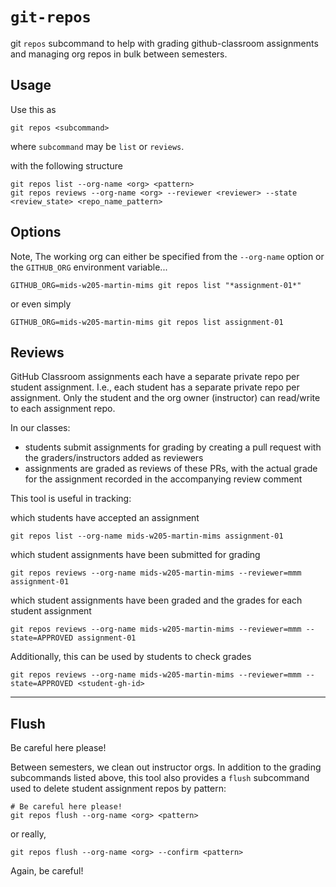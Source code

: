 # `git-repos`

git `repos` subcommand to help with grading github-classroom assignments and
managing org repos in bulk between semesters.


## Usage

Use this as

    git repos <subcommand>

where `subcommand` may be `list` or `reviews`.

with the following structure

    git repos list --org-name <org> <pattern>
    git repos reviews --org-name <org> --reviewer <reviewer> --state <review_state> <repo_name_pattern>



## Options

Note, The working org can either be specified from the `--org-name` option or
the `GITHUB_ORG` environment variable...

    GITHUB_ORG=mids-w205-martin-mims git repos list "*assignment-01*"

or even simply 

    GITHUB_ORG=mids-w205-martin-mims git repos list assignment-01


## Reviews

GitHub Classroom assignments each have a separate private repo per student assignment.
I.e., each student has a separate private repo per assignment.  Only the student
and the org owner (instructor) can read/write to each assignment repo.

In our classes:
- students submit assignments for grading by creating a pull request with the
  graders/instructors added as reviewers
- assignments are graded as reviews of these PRs, with the actual grade for the
  assignment recorded in the accompanying review comment

This tool is useful in tracking:

which students have accepted an assignment

    git repos list --org-name mids-w205-martin-mims assignment-01

which student assignments have been submitted for grading

    git repos reviews --org-name mids-w205-martin-mims --reviewer=mmm assignment-01

which student assignments have been graded and
the grades for each student assignment

    git repos reviews --org-name mids-w205-martin-mims --reviewer=mmm --state=APPROVED assignment-01

Additionally, this can be used by students to check grades

    git repos reviews --org-name mids-w205-martin-mims --reviewer=mmm --state=APPROVED <student-gh-id>

---

## Flush

Be careful here please!

Between semesters, we clean out instructor orgs.  In addition to the grading
subcommands listed above, this tool also provides a `flush` subcommand used to
delete student assignment repos by pattern:

    # Be careful here please!
    git repos flush --org-name <org> <pattern>

or really,

    git repos flush --org-name <org> --confirm <pattern>

Again, be careful!

